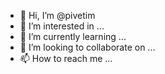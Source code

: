 - 👋 Hi, I’m @pivetim
- 👀 I’m interested in ...
- 🌱 I’m currently learning ...
- 💞️ I’m looking to collaborate on ...
- 📫 How to reach me ...

<!---
pivetim/pivetim is a ✨ special ✨ repository because its `README.md` (this file) appears on your GitHub profile.
You can click the Preview link to take a look at your changes.
--->

